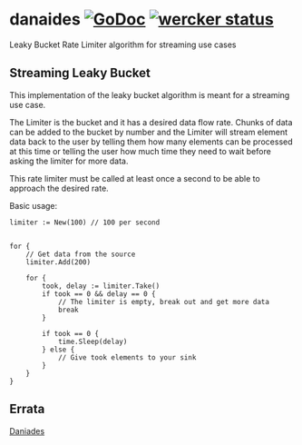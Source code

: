 [//]: # " DO NOT ALTER OR REMOVE COPYRIGHT NOTICES OR THIS HEADER. "
[//]: # "  "
[//]: # " Copyright (c) 2019 Oracle and/or its affiliates. All rights reserved. "
[//]: # "  "
[//]: # " The contents of this file are subject to the terms of either the GNU "
[//]: # " General Public License Version 2 only (''GPL'') or the Common Development "
[//]: # " and Distribution License(''CDDL'') (collectively, the ''License'').  You "
[//]: # " may not use this file except in compliance with the License.  You can "
[//]: # " obtain a copy of the License at "
[//]: # " https://oss.oracle.com/licenses/CDDL+GPL-1.1 "
[//]: # " or LICENSE.txt.  See the License for the specific "
[//]: # " language governing permissions and limitations under the License. "
[//]: # "  "
[//]: # " When distributing the software, include this License Header Notice in each "
[//]: # " file and include the License file at LICENSE.txt. "
[//]: # "  "
[//]: # " GPL Classpath Exception: "
[//]: # " Oracle designates this particular file as subject to the ''Classpath'' "
[//]: # " exception as provided by Oracle in the GPL Version 2 section of the License "
[//]: # " file that accompanied this code. "
[//]: # "  "
[//]: # " Modifications: "
[//]: # " If applicable, add the following below the License Header, with the fields "
[//]: # " enclosed by brackets [] replaced by your own identifying information: "
[//]: # " ''Portions Copyright [year] [name of copyright owner]'' "
[//]: # "  "
[//]: # " Contributor(s): "
[//]: # " If you wish your version of this file to be governed by only the CDDL or "
[//]: # " only the GPL Version 2, indicate your decision by adding ''[Contributor] "
[//]: # " elects to include this software in this distribution under the [CDDL or GPL "
[//]: # " Version 2] license.''  If you don't indicate a single choice of license, a "
[//]: # " recipient has the option to distribute your version of this file under "
[//]: # " either the CDDL, the GPL Version 2 or to extend the choice of license to "
[//]: # " its licensees as provided above.  However, if you add GPL Version 2 code "
[//]: # " and therefore, elected the GPL Version 2 license, then the option applies "
[//]: # " only if the new code is made subject to such option by the copyright "
[//]: # " holder. "

# danaides [![GoDoc](https://godoc.org/github.com/jwells131313/danaides/rate?status.svg)](https://godoc.org/github.com/jwells131313/danaides/rate) [![wercker status](https://app.wercker.com/status/3af761a000be024abb16aaf7a7fc8a74/s/master "wercker status")](https://app.wercker.com/project/byKey/3af761a000be024abb16aaf7a7fc8a74)

Leaky Bucket Rate Limiter algorithm for streaming use cases

## Streaming Leaky Bucket

This implementation of the leaky bucket algorithm is meant for a streaming
use case.

The Limiter is the bucket and it has a desired data flow rate. Chunks of data
can be added to the bucket by number and the Limiter will stream element data
back to the user by telling them how many elements can be processed at this time
or telling the user how much time they need to wait before asking the limiter for
more data.

This rate limiter must be called at least once a second to be able to approach
the desired rate.

Basic usage:

```
limiter := New(100) // 100 per second


for {
    // Get data from the source
    limiter.Add(200)

    for {
        took, delay := limiter.Take()
        if took == 0 && delay == 0 {
            // The limiter is empty, break out and get more data
            break
        }

        if took == 0 {
            time.Sleep(delay)
        } else {
            // Give took elements to your sink
        }
    }
}
```

## Errata

[Daniades](https://en.wikipedia.org/wiki/Dana%C3%AFdes)
